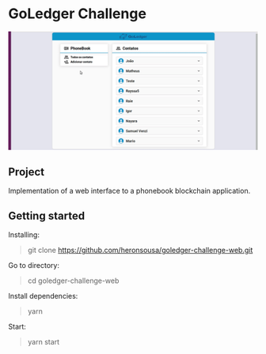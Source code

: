 # GoLedger Challenge

<div align="center">

![PhoneBookGif](src/assets/goledger.gif)

</div>

## Project

Implementation of a web interface to a phonebook blockchain application. 

## Getting started

Installing: 

> git clone https://github.com/heronsousa/goledger-challenge-web.git

Go to directory:

> cd goledger-challenge-web

Install dependencies:

> yarn

Start:

> yarn start